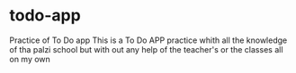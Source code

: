 # todo-app
Practice of To Do app 
This is a  To Do APP practice  whith all the knowledge of tha palzi school 
but with out any help of the teacher's or the classes all on my own
